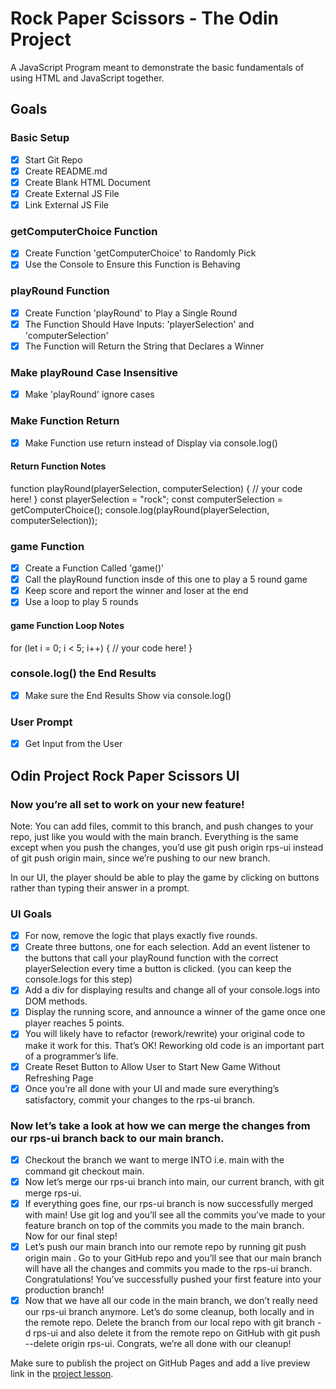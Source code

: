 # Rock Paper Scissors - The Odin Project
A JavaScript Program meant to demonstrate the basic fundamentals of using HTML and JavaScript together.

## Goals

### Basic Setup
- [x] Start Git Repo
- [x] Create README.md
- [x] Create Blank HTML Document
- [x] Create External JS File
- [x] Link External JS File

### getComputerChoice Function
- [x] Create Function 'getComputerChoice' to Randomly Pick
- [x] Use the Console to Ensure this Function is Behaving

### playRound Function
- [x] Create Function 'playRound' to Play a Single Round
- [x] The Function Should Have Inputs: 'playerSelection' and 'computerSelection'
- [x] The Function will Return the String that Declares a Winner

### Make playRound Case Insensitive
- [x] Make 'playRound' ignore cases

### Make Function Return
- [x] Make Function use return instead of Display via console.log()

#### Return Function Notes
function playRound(playerSelection, computerSelection) {
  // your code here!
}
const playerSelection = "rock";
const computerSelection = getComputerChoice();
console.log(playRound(playerSelection, computerSelection));

### game Function
- [x] Create a Function Called 'game()'
- [x] Call the playRound function insde of this one to play a 5 round game
- [x] Keep score and report the winner and loser at the end
- [x] Use a loop to play 5 rounds

#### game Function Loop Notes
for (let i = 0; i < 5; i++) {
   // your code here!
}


### console.log() the End Results
- [x] Make sure the End Results Show via console.log()

### User Prompt
- [x] Get Input from the User

## Odin Project Rock Paper Scissors UI

### Now you’re all set to work on your new feature! 
Note: You can add files, commit to this branch, and push changes to your repo, just like you would with the main branch. Everything is the same except when you push the changes, you’d use git push origin rps-ui instead of git push origin main, since we’re pushing to our new branch.

In our UI, the player should be able to play the game by clicking on buttons rather than typing their answer in a prompt.

### UI Goals

- [x] For now, remove the logic that plays exactly five rounds.
- [x] Create three buttons, one for each selection. Add an event listener to the buttons that call your playRound function with the correct playerSelection every time a button is clicked. (you can keep the console.logs for this step)
- [x] Add a div for displaying results and change all of your console.logs into DOM methods.
- [x] Display the running score, and announce a winner of the game once one player reaches 5 points.
- [x] You will likely have to refactor (rework/rewrite) your original code to make it work for this. That’s OK! Reworking old code is an important part of a programmer’s life.
- [x] Create Reset Button to Allow User to Start New Game Without Refreshing Page
- [x] Once you’re all done with your UI and made sure everything’s satisfactory, commit your changes to the rps-ui branch.

### Now let’s take a look at how we can merge the changes from our rps-ui branch back to our main branch.
- [x] Checkout the branch we want to merge INTO i.e. main with the command git checkout main.
- [x] Now let’s merge our rps-ui branch into main, our current branch, with git merge rps-ui.
- [x] If everything goes fine, our rps-ui branch is now successfully merged with main! Use git log and you’ll see all the commits you’ve made to your feature branch on top of the commits you made to the main branch. Now for our final step!
- [x] Let’s push our main branch into our remote repo by running git push origin main . Go to your GitHub repo and you’ll see that our main branch will have all the changes and commits you made to the rps-ui branch. Congratulations! You’ve successfully pushed your first feature into your production branch!
- [x] Now that we have all our code in the main branch, we don’t really need our rps-ui branch anymore. Let’s do some cleanup, both locally and in the remote repo. Delete the branch from our local repo with git branch -d rps-ui and also delete it from the remote repo on GitHub with git push --delete origin rps-ui. Congrats, we’re all done with our cleanup!

Make sure to publish the project on GitHub Pages and add a live preview link in the [project lesson](https://www.theodinproject.com/paths/foundations/courses/foundations/lessons/rock-paper-scissors).